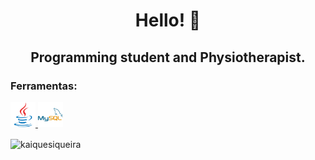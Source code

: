 <h1 align="center">Hello! 👋</h1>
<h2 align="center"> Programming student and Physiotherapist.
  </h2>


<h3 align="left">Ferramentas:</h3>
<p align="esquerda"> <a href="https://www.java.com" target="_blank" rel="noreferrer"> <img src="https://raw.githubusercontent.com/devicons/devicon/master/icons/java/java-original.svg" alt="java" width="40" height="40"/> </a> <a href="https://www.mysql.com/" target="_blank" rel="noreferrer"> <img src="https://raw.githubusercontent.com/devicons/devicon/master/icons/mysql/mysql-original-wordmark.svg" alt="mysql" width="40" height="40"/> </a> </p>

<p><img align="center" src="https://github-readme-stats.vercel.app/api/top-langs?username=kaiquesiqueira&show_icons=true&locale=en&layout=compact" alt="kaiquesiqueira" /></p>
